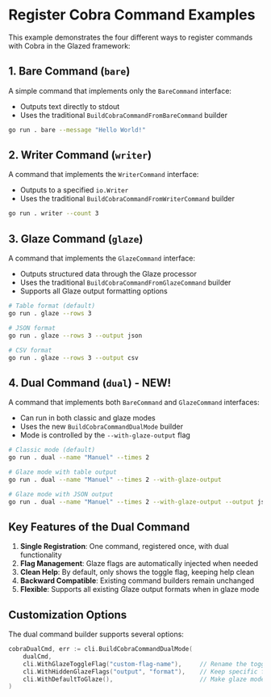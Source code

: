 # Register Cobra Command Examples

This example demonstrates the four different ways to register commands with Cobra in the Glazed framework:

## 1. Bare Command (`bare`)
A simple command that implements only the `BareCommand` interface:
- Outputs text directly to stdout
- Uses the traditional `BuildCobraCommandFromBareCommand` builder

```bash
go run . bare --message "Hello World!"
```

## 2. Writer Command (`writer`)
A command that implements the `WriterCommand` interface:
- Outputs to a specified `io.Writer`
- Uses the traditional `BuildCobraCommandFromWriterCommand` builder

```bash
go run . writer --count 3
```

## 3. Glaze Command (`glaze`)
A command that implements the `GlazeCommand` interface:
- Outputs structured data through the Glaze processor
- Uses the traditional `BuildCobraCommandFromGlazeCommand` builder
- Supports all Glaze output formatting options

```bash
# Table format (default)
go run . glaze --rows 3

# JSON format
go run . glaze --rows 3 --output json

# CSV format
go run . glaze --rows 3 --output csv
```

## 4. Dual Command (`dual`) - NEW!
A command that implements both `BareCommand` and `GlazeCommand` interfaces:
- Can run in both classic and glaze modes
- Uses the new `BuildCobraCommandDualMode` builder
- Mode is controlled by the `--with-glaze-output` flag

```bash
# Classic mode (default)
go run . dual --name "Manuel" --times 2

# Glaze mode with table output
go run . dual --name "Manuel" --times 2 --with-glaze-output

# Glaze mode with JSON output
go run . dual --name "Manuel" --times 2 --with-glaze-output --output json
```

## Key Features of the Dual Command

1. **Single Registration**: One command, registered once, with dual functionality
2. **Flag Management**: Glaze flags are automatically injected when needed
3. **Clean Help**: By default, only shows the toggle flag, keeping help clean
4. **Backward Compatible**: Existing command builders remain unchanged
5. **Flexible**: Supports all existing Glaze output formats when in glaze mode

## Customization Options

The dual command builder supports several options:

```go
cobraDualCmd, err := cli.BuildCobraCommandDualMode(
    dualCmd,
    cli.WithGlazeToggleFlag("custom-flag-name"),     // Rename the toggle flag
    cli.WithHiddenGlazeFlags("output", "format"),    // Keep specific flags hidden
    cli.WithDefaultToGlaze(),                        // Make glaze mode the default
)
```
